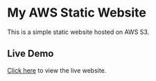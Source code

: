 # My AWS Static Website

This is a simple static website hosted on AWS S3.

## Live Demo
[Click here](http://jlnguy3n-static-site.s3-website.us-east-2.amazonaws.com) to view the live website.

